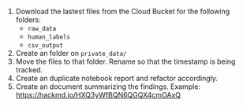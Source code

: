1. Download the lastest files from the Cloud Bucket for the following folders:
    - `raw_data`
    - `human_labels`
    - `csv_output`
2. Create an folder on `private_data/` 
3. Move the files to that folder. Rename so that the timestamp is being tracked.
4. Create an duplicate notebook report and refactor accordingly.
5. Create an document summarizing the findings. Example: https://hackmd.io/HXQ3yWfBQN6QGQX4cmOAxQ